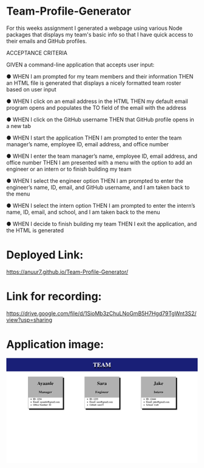 # Team-Profile-Generator

For this weeks assignment I generated a webpage using various Node packages that displays my team's basic info
so that I have quick access to their emails and GitHub profiles.

ACCEPTANCE CRITERIA

GIVEN a command-line application that accepts user input:

● WHEN I am prompted for my team members and their information THEN an HTML file is generated that displays a nicely formatted team roster based on user input

● WHEN I click on an email address in the HTML THEN my default email program opens and populates the TO field of the email with the address

● WHEN I click on the GitHub username THEN that GitHub profile opens in a new tab

● WHEN I start the application THEN I am prompted to enter the team manager’s name, employee ID, email address, and office number

● WHEN I enter the team manager’s name, employee ID, email address, and office number THEN I am presented with a menu with the option to add an engineer or an intern or to finish building my team

● WHEN I select the engineer option THEN I am prompted to enter the engineer’s name, ID, email, and GitHub username, and I am taken back to the menu

● WHEN I select the intern option THEN I am prompted to enter the intern’s name, ID, email, and school, and I am taken back to the menu

● WHEN I decide to finish building my team THEN I exit the application, and the HTML is generated


# Deployed Link:
https://anuur7.github.io/Team-Profile-Generator/

# Link for recording: 
https://drive.google.com/file/d/1SioMb3zChuLNoGmB5H7Hgd79TgWnt3S2/view?usp=sharing

# Application image:
![alt text](images/myteam.png)

